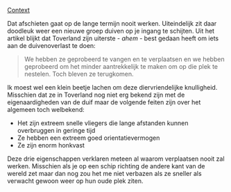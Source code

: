 [Context](https://www.looopings.nl/weblog/12020/Toverland-krijgt-vergunning-om-duiven-af-te-schieten-Veel-overlast.html)

Dat afschieten gaat op de lange termijn nooit werken. Uiteindelijk zit daar doodleuk weer een nieuwe groep duiven op je ingang te schijten. Uit het artikel blijkt dat Toverland zijn uiterste - *ahem* - best gedaan heeft om iets aan de duivenoverlast te doen:

> We hebben ze geprobeerd te vangen en te verplaatsen en we hebben geprobeerd om het minder aantrekkelijk te maken om op die plek te nestelen. Toch bleven ze terugkomen.

Ik moest wel een klein beetje lachen om deze diervriendelijke knulligheid. Misschien dat ze in Toverland nog niet erg bekend zijn met de eigenaardigheden van de duif maar de volgende feiten zijn over het algemeen toch welbekend:

* Het zijn extreem snelle vliegers die lange afstanden kunnen overbruggen in geringe tijd
* Ze hebben een extreem goed orientatievermogen
* Ze zijn enorm honkvast

Deze drie eigenschappen verklaren meteen al waarom verplaatsen nooit zal werken. Misschien als je op een schip richting de andere kant van de wereld zet maar dan nog zou het me niet verbazen als ze sneller als verwacht gewoon weer op hun oude plek ziten.